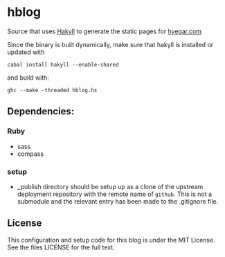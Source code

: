 # hblog

Source that uses [Hakyll](http://jaspervdj.be/hakyll/) to generate the
static pages for [hyegar.com](http://hyegar.com)

Since the binary is built dynamically, make sure that hakyll is installed or
updated with

    cabal install hakyll --enable-shared
	
and build with:

	ghc --make -threaded hblog.hs

## Dependencies:

### Ruby

- sass
- compass

### setup

- _publish directory should be setup up as a clone of the upstream deployment
  repository with the remote name of `github`. This is not a submodule and the
  relevant entry has been made to the .gitignore file.

## License

This configuration and setup code for this blog is under the MIT License. See
the files LICENSE for the full text.
